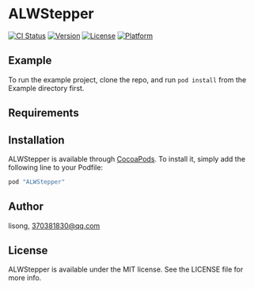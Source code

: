 # ALWStepper

[![CI Status](http://img.shields.io/travis/lisong/ALWStepper.svg?style=flat)](https://travis-ci.org/lisong/ALWStepper)
[![Version](https://img.shields.io/cocoapods/v/ALWStepper.svg?style=flat)](http://cocoapods.org/pods/ALWStepper)
[![License](https://img.shields.io/cocoapods/l/ALWStepper.svg?style=flat)](http://cocoapods.org/pods/ALWStepper)
[![Platform](https://img.shields.io/cocoapods/p/ALWStepper.svg?style=flat)](http://cocoapods.org/pods/ALWStepper)

## Example

To run the example project, clone the repo, and run `pod install` from the Example directory first.

## Requirements

## Installation

ALWStepper is available through [CocoaPods](http://cocoapods.org). To install
it, simply add the following line to your Podfile:

```ruby
pod "ALWStepper"
```

## Author

lisong, 370381830@qq.com

## License

ALWStepper is available under the MIT license. See the LICENSE file for more info.
